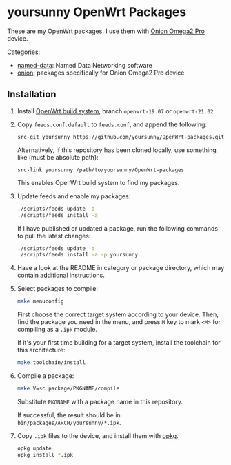 # yoursunny OpenWrt Packages

These are my OpenWrt packages.
I use them with [Onion Omega2 Pro](https://onion.io/store/omega2-pro/) device.

Categories:

* [named-data](named-data/): Named Data Networking software
* [onion](onion/): packages specifically for Onion Omega2 Pro device

## Installation

1. Install [OpenWrt build system](https://openwrt.org/docs/guide-developer/build-system/install-buildsystem), branch `openwrt-19.07` or `openwrt-21.02`.

2. Copy `feeds.conf.default` to `feeds.conf`, and append the following:

   ```tsv
   src-git yoursunny https://github.com/yoursunny/OpenWrt-packages.git
   ```

   Alternatively, if this repository has been cloned locally, use something like (must be absolute path):

   ```tsv
   src-link yoursunny /path/to/yoursunny/OpenWrt-packages
   ```

   This enables OpenWrt build system to find my packages.

3. Update feeds and enable my packages:

   ```bash
   ./scripts/feeds update -a
   ./scripts/feeds install -a
   ```

   If I have published or updated a package, run the following commands to pull the latest changes:

   ```bash
   ./scripts/feeds update -a
   ./scripts/feeds install -a -p yoursunny
   ```

4. Have a look at the README in category or package directory, which may contain additional instructions.

5. Select packages to compile:

   ```bash
   make menuconfig
   ```

   First choose the correct target system according to your device.
   Then, find the package you need in the menu, and press `M` key to mark `<M>` for compiling as a `.ipk` module.

   If it's your first time building for a target system, install the toolchain for this architecture:

   ```bash
   make toolchain/install
   ```

6. Compile a package:

   ```bash
   make V=sc package/PKGNAME/compile
   ```

   Substitute `PKGNAME` with a package name in this repository.

   If successful, the result should be in `bin/packages/ARCH/yoursunny/*.ipk`.

7. Copy `.ipk` files to the device, and install them with [opkg](https://openwrt.org/docs/guide-user/additional-software/opkg).

   ```bash
   opkg update
   opkg install *.ipk
   ```
